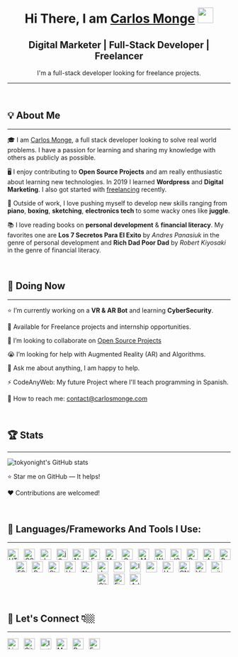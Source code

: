<div align="center">
    <h1>Hi There, I am <a href="https://carlosmonge.com">Carlos Monge</a> <img src="https://media.giphy.com/media/hvRJCLFzcasrR4ia7z/giphy.gif" width="35px"></h1>

<!-- ![visitors](https://visitor-badge.glitch.me/badge?page_id=page.id=CarlosMongeJr.visitor-badge) -->

</div>

<div align="center">
    <h2> Digital Marketer | Full-Stack Developer | Freelancer </h2>
    <p> I'm a full-stack developer looking for freelance projects.</p>
</div>

<hr>
<br>

## 💡 About Me       

<hr>   

🎓 I am [Carlos Monge](https://github.com/CarlosMongeJr), a full stack developer looking to solve real world problems. I have a passion for learning and sharing my knowledge with others as publicly as possible.  

🖥️ I enjoy contributing to **Open Source Projects** and am really enthusiastic about learning new technologies. In 2019 I learned **Wordpress** and **Digital Marketing**. I also got started with [freelancing](https://upwork.com) recently.  

🎹 Outside of work, I love pushing myself to develop new skills ranging from **piano**, **boxing**, **sketching**, **electronics tech** to some wacky ones like **juggle**.  

📚 I love reading books on **personal development** & **financial literacy**. My favorites one are **Los 7 Secretos Para El Exito** by _Andres Panasiuk_ in the genre of personal development and **Rich Dad Poor Dad** by _Robert Kiyosaki_ in the genre of financial literacy.   

<br>

## 🏁 Doing Now

<hr>  

⭐ I’m currently working on a **VR & AR Bot** and learning **CyberSecurity**. 

🌱 Available for Freelance projects and internship opportunities.  

👯 I’m looking to collaborate on [Open Source Projects](https://github.com/issues?q=is%3Aopen+is%3Aissue+label%3A%22good+first+issue%22+)  

😭 I’m looking for help with Augmented Reality (AR) and Algorithms.   

💬 Ask me about anything, I am happy to help.  

⚡️ CodeAnyWeb: My future Project where I'll teach programming in Spanish.  

📧 How to reach me: contact@carlosmonge.com  
 

<br>

## 🏆 Stats  

<hr>

![tokyonight's GitHub stats](https://github-readme-stats.vercel.app/api?username=CarlosMongeJr&show_icons=true&theme=tokyonight)

⭐ Star me on GitHub — It helps!

❤️ Contributions are welcomed!

<br>

## 🔧 Languages/Frameworks And Tools I Use:  

<hr>

<p align="center">

<img src="https://img.shields.io/badge/HTML-282C34?logo=html5&logoColor=E34F26" alt="HTML5 logo" title="HTML5" height="25" />
&nbsp;
<img src="https://img.shields.io/badge/CSS-282C34?logo=css3&logoColor=1572B6" alt="CSS3 logo" title="CSS3" height="25" />
&nbsp;
<img src="https://img.shields.io/badge/JavaScript-282C34?logo=javascript&logoColor=F7DF1E" alt="JavaScript logo" title="JavaScript" height="25" />
&nbsp;
<img src="https://img.shields.io/badge/jQuery-282C34?logo=jQuery&logoColor=0769AD" alt="jQuery logo" title="jQuery" height="25" />
&nbsp;
<img src="https://img.shields.io/badge/Node.js-282C34?logo=node.js&logoColor=339933" alt="Node logo" title="Node" height="25" />
&nbsp;
<img src="https://img.shields.io/badge/Express.js-282C34?logo=Express&logoColor=000000" alt="Express logo" title="Express" height="25" />
&nbsp;
<img src="https://img.shields.io/badge/MySQL-282C34?logo=MySQL&logoColor=4479A1" alt="MySQL logo" title="MySQL" height="25" />
&nbsp;
<img src="https://img.shields.io/badge/GraphQL-282C34?logo=GraphQL&logoColor=E10098" alt="GraphQL logo" title="GraphQL" height="25" />
&nbsp;
<img src="https://img.shields.io/badge/MongoDB-282C34?logo=MongoDB&logoColor=47A248" alt="MongoDB logo" title="MongoDB" height="25" />
&nbsp;
<img src="https://img.shields.io/badge/Webpack-282C34?logo=Webpack&logoColor=8DD6F9" alt="Webpack logo" title="Webpack" height="25" />
&nbsp;
<img src="https://img.shields.io/badge/JSON-282C34?logo=JSON&logoColor=000000" alt="JSON logo" title="JSON" height="25" />
&nbsp;
<img src="https://img.shields.io/badge/React-282C34?logo=react&logoColor=61DAFB" alt="React logo" title="React" height="25" />
&nbsp;
<img src="https://img.shields.io/badge/AWS-282C34?logo=AmazonAWS&logoColor=ff9900" alt="AWS logo" title="AWS" height="25" />
&nbsp;
<img src="https://img.shields.io/badge/Redux-282C34?logo=redux&logoColor=764ABC" alt="Redux logo" title="Redux" height="25" />
&nbsp;
<img src="https://img.shields.io/badge/ESLint-282C34?logo=eslint&logoColor=4B32C3" alt="ESLint logo" title="ESLint" height="25" />
&nbsp;
<img src="https://img.shields.io/badge/Python-282C34?logo=Python&logoColor=3776AB" alt="Python logo" title="Python" height="25" />
&nbsp;
<img src="https://img.shields.io/badge/Stripe-282C34?logo=Stripe&logoColor=008cdd" alt="Stripe logo" title="Stripe" height="25" />
&nbsp;
<img src="https://img.shields.io/badge/Heroku-282C34?logo=Heroku&logoColor=430098" alt="Heroku logo" title="Heroku" height="25" />
&nbsp;
<img src="https://img.shields.io/badge/Netlify-282C34?logo=Netlify&logoColor=00C7B7" alt="Netlify logo" title="Netlify" height="25" />
&nbsp;
<img src="https://img.shields.io/badge/Jest-282C34?logo=jest&logoColor=C21325" alt="Jest logo" title="Jest" height="25" />
&nbsp;
<img src="https://img.shields.io/badge/npm-282C34?logo=npm&logoColor=CB3837" alt="npm logo" title="npm" height="25" />
&nbsp;
<img src="https://img.shields.io/badge/Insomnia-282C34?logo=Insomnia&logoColor=5849BE" alt="Insomnia logo" title="Insomnia" height="25" />
&nbsp;
<img src="https://img.shields.io/badge/Postman-282C34?logo=postman&logoColor=FF6C37" alt="postman logo" title="postman" height="25" />
&nbsp;
<img src="https://img.shields.io/badge/Handlebars.js-282C34?logo=Handlebars.js&logoColor=FF6C37" alt="Handlebars.js logo" title="Handlebars.js" height="25" />
&nbsp;
<img src="https://img.shields.io/badge/Bash-282C34?logo=GNUBash&logoColor=000" alt="GNUBash logo" title="GNUBash" height="25" />
&nbsp;
<img src="https://img.shields.io/badge/VSCode-282C34?logo=visual-studio-code&logoColor=007ACC" alt="Visual Studio Code logo" title="Visual Studio Code" height="25" />
&nbsp;
<img src="https://img.shields.io/badge/git-282C34?logo=git&logoColor=F05032" alt="git logo" title="git" height="25" />
&nbsp;
<img src="https://img.shields.io/badge/GitHub-282C34?logo=GitHub&logoColor=181717" alt="Github logo" title="Github" height="25" />
&nbsp;
<img src="https://img.shields.io/badge/Figma-282C34?logo=Figma&logoColor=F24E1E" alt="Figma logo" title="Figma" height="25" />
&nbsp;
<img src="https://img.shields.io/badge/Adobe Creative Cloud-282C34?logo=AdobeCreativeCloud&logoColor=DA1F26" alt="Adobe Creative Cloud logo" title="Adobe Creative Cloud" height="25" />

</p>

<br>

## 💬 Let's Connect 👇🏼

<hr>

<p align="center">

<a href="https://linkedin.com/in/carlosmongejr" target="_blank"><img src="https://img.shields.io/badge/LinkedIn-carlosmongejr-282C34?logo=LinkedIn&logoColor=0A66C2" alt="LinkedIn logo" title="carlos-monge" height="25" /></a>
&nbsp;
<a href="https://github.com/CarlosMongeJr" target="_blank"><img src="https://img.shields.io/badge/GitHub-CarlosMongeJr-282C34?logo=GitHub&logoColor=181717" alt="Github logo" title="CarlosMongeJr" height="25" /></a>
&nbsp;
<a href="https://www.instagram.com/carlosmongejr/" target="_blank"><img src="https://img.shields.io/badge/Instagram-carlosmongejr-282C34?logo=Instagram&logoColor=E84D3D" alt="Instagram logo" title="carlosmongejr" height="25" /></a>
&nbsp;
<a href="mailto:contact@carlosmonge.com" target="_blank"><img src="https://img.shields.io/badge/E--mail-contact@carlosmonge.com-282C34?logo=Mail.Ru&logoColor=005FF9" alt="Mailto logo" title="contact@carlosmonge.com" height="25" /></a>
&nbsp;
<a href="https://www.buymeacoffee.com/carlos.monge" target="_blank"><img src="https://img.shields.io/badge/Buy%20Me%20A%20Coffee-carlos.monge-282C34?logo=BuyMeACoffee&logoColor=ffdd00" alt="BuyMeACoffee logo" title="carlos.monge" height="25" /></a>
&nbsp;
<a href="https://www.facebook.com/CarlosMongeJr" target="_blank"><img src="https://img.shields.io/badge/facebook-CarlosMongeJr-282C34?logo=Facebook&logoColor=4267b2" alt="FaceBook logo" title="CarlosMongeJr" height="25" /></a>

<p>
